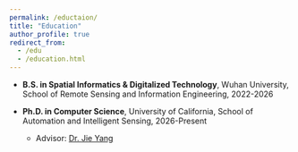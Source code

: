 ```yaml
---
permalink: /eductaion/
title: "Education"
author_profile: true
redirect_from:
  - /edu
  - /education.html
---
```


- **B.S. in Spatial Informatics & Digitalized Technology**, Wuhan University, School of Remote Sensing and Information Engineering, 2022-2026

- **Ph.D. in Computer Science**, University of California, School of Automation and Intelligent Sensing, 2026-Present
  - Advisor: [Dr. Jie Yang](http://www.pami.sjtu.edu.cn/jieyang)
